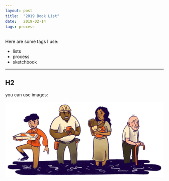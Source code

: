```yaml
---
layout: post
title:  "2019 Book List"
date:   2019-02-14
tags: process
---
```


Here are some tags I use:

- lists
- process
- sketchbook

---

## H2

you can use images:

![Debt friends](/../assets/postImages/022619-1-debtfriends.png)